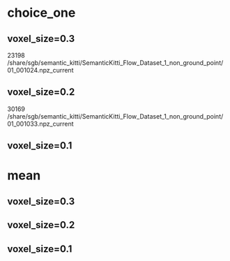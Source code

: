 # choice_one
## voxel_size=0.3
23198 /share/sgb/semantic_kitti/SemanticKitti_Flow_Dataset_1_non_ground_point/01_001024.npz_current 
## voxel_size=0.2
30169 /share/sgb/semantic_kitti/SemanticKitti_Flow_Dataset_1_non_ground_point/01_001033.npz_current
## voxel_size=0.1

# mean
## voxel_size=0.3

## voxel_size=0.2

## voxel_size=0.1
